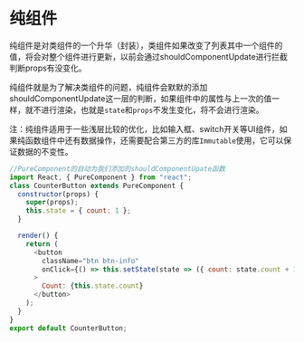 # 纯组件
纯组件是对类组件的一个升华（封装），类组件如果改变了列表其中一个组件的值，将会对整个组件进行更新，以前会通过shouldComponentUpdate进行拦截判断props有没变化。

纯组件就是为了解决类组件的问题，纯组件会默默的添加shouldComponentUpdate这一层的判断，如果组件中的属性与上一次的值一样，就不进行渲染，也就是`state`和`props`不发生变化，将不会进行渲染。

注：纯组件适用于一些浅层比较的优化，比如输入框、switch开关等UI组件，如果纯函数组件中还有数据操作，还需要配合第三方的库`Immutable`使用，它可以保证数据的不变性。

```javascript
//PureComponent的自动为我们添加的shouldComponentUpate函数
import React, { PureComponent } from "react";
class CounterButton extends PureComponent {
  constructor(props) {
    super(props);
    this.state = { count: 1 };
  }

  render() {
    return (
      <button
        className="btn btn-info"
        onClick={() => this.setState(state => ({ count: state.count + 1 }))}
      >
        Count: {this.state.count}
      </button>
    );
  }
}
export default CounterButton;
```